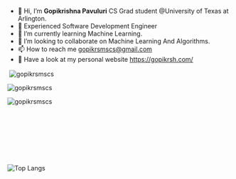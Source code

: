 - 👋 Hi, I’m **Gopikrishna Pavuluri** CS Grad student @University of Texas at Arlington.
- 👀 Experienced Software Development Engineer
- 🌱 I’m currently learning Machine Learning.
- 💞️ I’m looking to collaborate on Machine Learning And Algorithms.
- 📫 How to reach me gopikrsmscs@gmail.com
- 👀 Have a look at my personal website https://gopikrsh.com/

<p>&nbsp;<img align="center" src="https://github-readme-stats.vercel.app/api?username=gopikrsmscs&theme=algolia&show_icons=true&locale=en" alt="gopikrsmscs" /></p>

<p><img align="center" src="https://github-readme-streak-stats.herokuapp.com/?user=gopikrsmscs&theme=algolia" alt="gopikrsmscs" /></p>
<p><img align="left" src="https://github-readme-stats.vercel.app/api/top-langs?username=gopikrsmscs&theme=algolia&show_icons=true&locale=en&layout=compact" alt="gopikrsmscs" /></p><br/><br/><br/><br/><br/><br/><br/><br/>


![Top Langs](https://github-readme-stats.vercel.app/api/top-langs/?username=anuraghazra&layout=compact)




